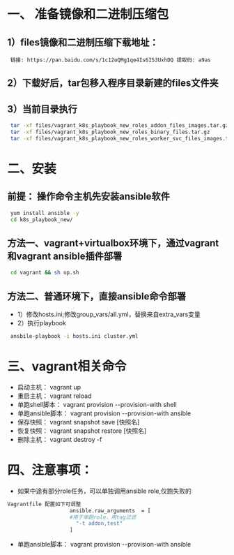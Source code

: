 # 一、 准备镜像和二进制压缩包
##  1）files镜像和二进制压缩下载地址：
     链接: https://pan.baidu.com/s/1c12oQMg1qe4Is6I53UxhDQ 提取码: a9as 
##  2）下载好后，tar包移入程序目录新建的files文件夹
##  3）当前目录执行
```bash
 tar -xf files/vagrant_k8s_playbook_new_roles_addon_files_images.tar.gz
 tar -xf files/vagrant_k8s_playbook_new_roles_binary_files.tar.gz
 tar -xf files/vagrant_k8s_playbook_new_roles_worker_svc_files_images.tar.gz
```

# 二、安装
## 前提： 操作命令主机先安装ansible软件 
```bash
 yum install ansible -y
 cd k8s_playbook_new/
```
## 方法一、vagrant+virtualbox环境下，通过vagrant和vagrant ansible插件部署
```bash
 cd vagrant && sh up.sh
``` 
## 方法二、普通环境下，直接ansible命令部署
*  1）修改hosts.ini;修改group_vars/all.yml，替换来自extra_vars变量
*  2）执行playbook
```bash
 ansbile-playbook -i hosts.ini cluster.yml  
```

# 三、vagrant相关命令
* 启动主机： vagrant up
* 重启主机： vagrant reload
* 单跑shell脚本： vagrant provision --provision-with shell
* 单跑ansible脚本： vagrant provision --provision-with ansible
* 保存快照： vagrant snapshot save [快照名]
* 恢复快照： vagrant snapshot restore [快照名]
* 删除主机： vagrant destroy -f

# 四、注意事项：
* 如果中途有部分role任务，可以单独调用ansible role,仅跑失败的
```bash
Vagrantfile 配置如下可调整
                    ansible.raw_arguments  = [
                    #用于单跑role，用tag过滤
                      "-t addon,test"
                    ]     
```
* 单跑ansible脚本： vagrant provision --provision-with ansible